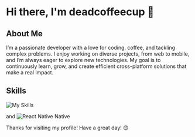# Hi there, I'm deadcoffeecup 👋

## About Me

I’m a passionate developer with a love for coding, coffee, and tackling complex problems. I enjoy working on diverse projects, from web to mobile, and I’m always eager to explore new technologies. My goal is to continuously learn, grow, and create efficient cross-platform solutions that make a real impact.

## Skills

![My Skills](https://skillicons.dev/icons?i=androidstudio,apple,arch,bitbucket,css,cypress,dart,firebase,flutter,git,github,html,jest,nestjs,nextjs,nodejs,react,redux,sass,tailwind,typescript&amp;perline=6)



and 
![React Native](https://skillicons.dev/icons?i=react) Native 




Thanks for visiting my profile! Have a great day! 😊
